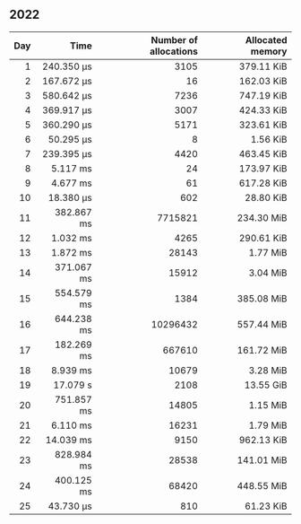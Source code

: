  ## 2022
 
| Day | Time | Number of allocations | Allocated memory |
|----:|-----:|----------------------:|-----------------:|
| 1 | 240.350 μs | 3105| 379.11 KiB |
| 2 | 167.672 μs | 16| 162.03 KiB |
| 3 | 580.642 μs | 7236| 747.19 KiB |
| 4 | 369.917 μs | 3007| 424.33 KiB |
| 5 | 360.290 μs | 5171| 323.61 KiB |
| 6 | 50.295 μs | 8| 1.56 KiB |
| 7 | 239.395 μs | 4420| 463.45 KiB |
| 8 | 5.117 ms | 24| 173.97 KiB |
| 9 | 4.677 ms | 61| 617.28 KiB |
| 10 | 18.380 μs | 602| 28.80 KiB |
| 11 | 382.867 ms | 7715821| 234.30 MiB |
| 12 | 1.032 ms | 4265| 290.61 KiB |
| 13 | 1.872 ms | 28143| 1.77 MiB |
| 14 | 371.067 ms | 15912| 3.04 MiB |
| 15 | 554.579 ms | 1384| 385.08 MiB |
| 16 | 644.238 ms | 10296432| 557.44 MiB |
| 17 | 182.269 ms | 667610| 161.72 MiB |
| 18 | 8.939 ms | 10679| 3.28 MiB |
| 19 | 17.079 s | 2108| 13.55 GiB |
| 20 | 751.857 ms | 14805| 1.15 MiB |
| 21 | 6.110 ms | 16231| 1.79 MiB |
| 22 | 14.039 ms | 9150| 962.13 KiB |
| 23 | 828.984 ms | 28538| 141.01 MiB |
| 24 | 400.125 ms | 68420| 448.55 MiB |
| 25 | 43.730 μs | 810| 61.23 KiB |